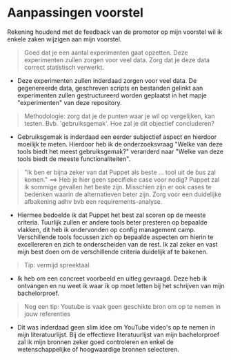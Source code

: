 # Aanpassingen voorstel

Rekening houdend met de feedback van de promotor op mijn voorstel wil ik enkele zaken wijzigen aan mijn voorstel.

> Goed dat je een aantal experimenten gaat opzetten. Deze experimenten zullen zorgen voor veel data. Zorg dat je deze data correct statistisch verwerkt.

* Deze experimenten zullen inderdaad zorgen voor veel data. De gegenereerde data, geschreven scripts en bestanden gelinkt aan experimenten zullen gestructureerd worden geplaatst in het mapje "experimenten" van deze repository.

> Methodologie: zorg dat je de punten waar je wil op vergelijken, kan testen. Bvb. 'gebruiksgemak'. Hoe zal je dit objectief concluderen?

* Gebruiksgemak is inderdaad een eerder subjectief aspect en hierdoor moeilijk te meten. Hierdoor heb ik de onderzoeksvraag "Welke van deze tools biedt het meest gebruiksgemak?" veranderd naar "Welke van deze tools biedt de meeste functionaliteiten". 
 
> "Ik ben er bijna zeker van dat Puppet als beste  ... tool uit de bus zal komen."
==> Heb je hier geen specifieke case voor nodig? Puppet zal ik sommige gevallen het beste zijn. Misschien zijn er ook cases te bedenken waarin de alternatieven beter zijn. Zorg voor een duidelijke afbakening adhv bvb een requirements-analyse.

* Hiermee bedoelde ik dat Puppet het best zal scoren op de meeste criteria. Tuurlijk zullen er andere tools beter presteren op bepaalde vlakken, dit heb ik ondervonden op config management camp. Verschillende tools focussen zich op bepaalde aspecten om hierin te excellereren en zich te onderscheiden van de rest. Ik zal zeker en vast mijn best doen om de verschillende criteria duidelijk af te bakenen.

> Tip: vermijd spreektaal

* Ik heb om een concreet voorbeeld en uitleg gevraagd. Deze heb ik ontvangen en nu weet ik waar ik op moet letten bij het schrijven van mijn bachelorproef.

> Nog een tip: Youtube is vaak geen geschikte bron om op te nemen in jouw referenties

* Dit was inderdaad geen slim idee om YouTube video's op te nemen in mijn literatuurlijst. Bij de effectieve literatuurlijst van mijn bachelorproef zal ik mijn bronnen zeker goed controleren en enkel de wetenschappelijke of hoogwaardige bronnen selecteren.
